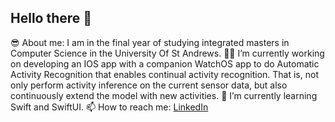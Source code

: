 ## Hello there 👋
😎 About me: I am in the final year of studying integrated masters in Computer Science in the University Of St Andrews.
🚀📲 I’m currently working on developing an IOS app with a companion WatchOS app to do Automatic Activity Recognition that enables continual activity recognition. That is, not only perform activity inference on the current sensor data, but also continuously extend the model with new activities.
🌱 I’m currently learning Swift and SwiftUI.
📫 How to reach me: 
[LinkedIn](www.linkedin.com/in/arman-ozkaya-0888ab190)
